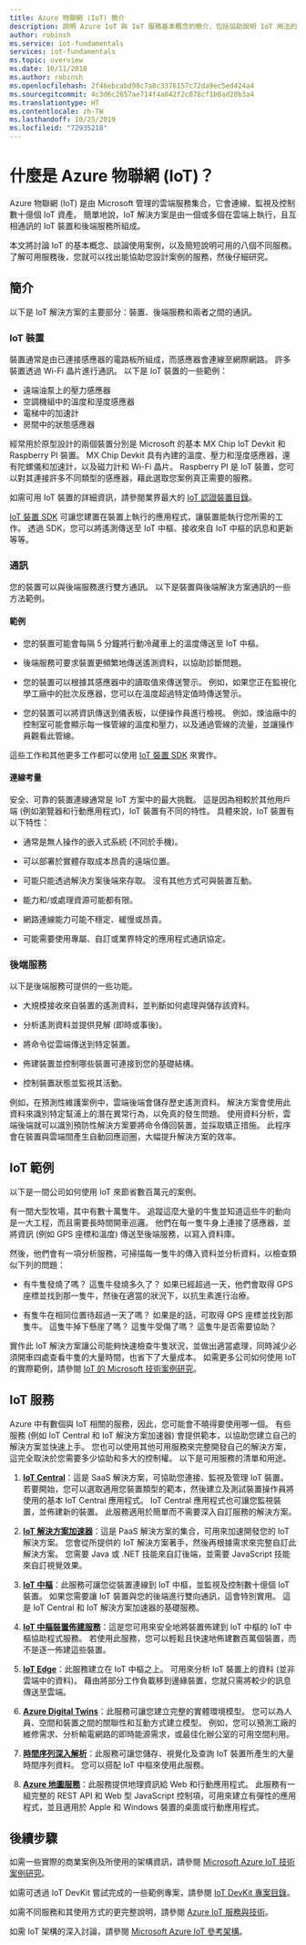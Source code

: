 ```yaml
---
title: Azure 物聯網 (IoT) 簡介
description: 說明 Azure IoT 與 IoT 服務基本概念的簡介，包括協助說明 IoT 用法的範例。
author: robinsh
ms.service: iot-fundamentals
services: iot-fundamentals
ms.topic: overview
ms.date: 10/11/2018
ms.author: robinsh
ms.openlocfilehash: 2f46ebcabd98c7a8c3376157c72da9ec5ed424a4
ms.sourcegitcommit: 4c3d6c2657ae714f4a042f2c078cf1b0ad20b3a4
ms.translationtype: HT
ms.contentlocale: zh-TW
ms.lasthandoff: 10/25/2019
ms.locfileid: "72935218"
---
```

# <a name="what-is-azure-internet-of-things-iot"></a>什麼是 Azure 物聯網 (IoT)？

Azure 物聯網 (IoT) 是由 Microsoft 管理的雲端服務集合，它會連線、監視及控制數十億個 IoT 資產。 簡單地說，IoT 解決方案是由一個或多個在雲端上執行，且互相通訊的 IoT 裝置和後端服務所組成。 

本文將討論 IoT 的基本概念、談論使用案例，以及簡短說明可用的八個不同服務。 了解可用服務後，您就可以找出能協助您設計案例的服務，然後仔細研究。

## <a name="introduction"></a>簡介

以下是 IoT 解決方案的主要部分：裝置、後端服務和兩者之間的通訊。 

### <a name="iot-devices"></a>IoT 裝置

裝置通常是由已連接感應器的電路板所組成，而感應器會連線至網際網路。 許多裝置透過 Wi-Fi 晶片進行通訊。 以下是 IoT 裝置的一些範例：

* 遠端油泵上的壓力感應器
* 空調機組中的溫度和溼度感應器
* 電梯中的加速計
* 房間中的狀態感應器

經常用於原型設計的兩個裝置分別是 Microsoft 的基本 MX Chip IoT Devkit 和 Raspberry PI 裝置。 MX Chip Devkit 具有內建的溫度、壓力和溼度感應器，還有陀螺儀和加速計，以及磁力計和 Wi-Fi 晶片。 Raspberry PI 是 IoT 裝置，您可以對其連接許多不同類型的感應器，藉此選取您案例真正需要的服務。 

如需可用 IoT 裝置的詳細資訊，請參閱業界最大的 [IoT 認證裝置目錄](https://catalog.azureiotsolutions.com/alldevices)。

[IoT 裝置 SDK](../iot-hub/iot-hub-devguide-sdks.md) 可讓您建置在裝置上執行的應用程式，讓裝置能執行您所需的工作。 透過 SDK，您可以將遙測傳送至 IoT 中樞、接收來自 IoT 中樞的訊息和更新等等。

### <a name="communication"></a>通訊

您的裝置可以與後端服務進行雙方通訊。 以下是裝置與後端解決方案通訊的一些方法範例。

#### <a name="examples"></a>範例 

* 您的裝置可能會每隔 5 分鐘將行動冷藏車上的溫度傳送至 IoT 中樞。 

* 後端服務可要求裝置更頻繁地傳送遙測資料，以協助診斷問題。 

* 您的裝置可以根據其感應器中的讀取值來傳送警示。 例如，如果您正在監視化學工廠中的批次反應器，您可以在溫度超過特定值時傳送警示。

* 您的裝置可以將資訊傳送到儀表板，以便操作員進行檢視。 例如，煉油廠中的控制室可能會顯示每一條管線的溫度和壓力，以及通過管線的流量，並讓操作員觀看此管線。 

這些工作和其他更多工作都可以使用 [IoT 裝置 SDK](../iot-hub/iot-hub-devguide-sdks.md) 來實作。

#### <a name="connection-considerations"></a>連線考量

安全、可靠的裝置連線通常是 IoT 方案中的最大挑戰。 這是因為相較於其他用戶端 (例如瀏覽器和行動應用程式)，IoT 裝置有不同的特性。 具體來說，IoT 裝置有以下特性：

* 通常是無人操作的嵌入式系統 (不同於手機)。

* 可以部署於實體存取成本昂貴的遠端位置。

* 可能只能透過解決方案後端來存取。 沒有其他方式可與裝置互動。

* 能力和/或處理資源可能都有限。

* 網路連線能力可能不穩定、緩慢或昂貴。

* 可能需要使用專屬、自訂或業界特定的應用程式通訊協定。

### <a name="back-end-services"></a>後端服務 

以下是後端服務可提供的一些功能。

* 大規模接收來自裝置的遙測資料，並判斷如何處理與儲存該資料。

* 分析遙測資料並提供見解 (即時或事後)。

* 將命令從雲端傳送到特定裝置。 

* 佈建裝置並控制哪些裝置可連接到您的基礎結構。

* 控制裝置狀態並監視其活動。

例如，在預測性維護案例中，雲端後端會儲存歷史遙測資料。 解決方案會使用此資料來識別特定幫浦上的潛在異常行為，以免真的發生問題。 使用資料分析，雲端後端就可以識別預防性解決方案要將命令傳回裝置，並採取矯正措施。 此程序會在裝置與雲端間產生自動回應迴圈，大幅提升解決方案的效率。

## <a name="an-iot-example"></a>IoT 範例

以下是一間公司如何使用 IoT 來節省數百萬元的案例。 

有一間大型牧場，其中有數十萬隻牛。 追蹤這麼大量的牛隻並知道這些牛的動向是一大工程，而且需要長時間開車巡邏。 他們在每一隻牛身上連接了感應器，並將資訊 (例如 GPS 座標和溫度) 傳送至後端服務，以寫入資料庫。

然後，他們會有一項分析服務，可掃描每一隻牛的傳入資料並分析資料，以檢查類似下列的問題：

* 有牛隻發燒了嗎？ 這隻牛發燒多久了？ 如果已經超過一天，他們會取得 GPS 座標並找到那一隻牛，然後在適當的狀況下，以抗生素進行治療。 

* 有隻牛在相同位置待超過一天了嗎？ 如果是的話，可取得 GPS 座標並找到那隻牛。 這隻牛掉下懸崖了嗎？ 這隻牛受傷了嗎？ 這隻牛是否需要協助？ 

實作此 IoT 解決方案讓公司能夠快速檢查牛隻狀況，並做出適當處理，同時減少必須開車四處查看牛隻的大量時間，也省下了大量成本。 如需更多公司如何使用 IoT 的實際範例，請參閱 [IoT 的 Microsoft 技術案例研究](https://microsoft.github.io/techcasestudies/#technology=IoT&sortBy=featured)。 

## <a name="iot-services"></a>IoT 服務

Azure 中有數個與 IoT 相關的服務，因此，您可能會不曉得要使用哪一個。 有些服務 (例如 IoT Central 和 IoT 解決方案加速器) 會提供範本，以協助您建立自己的解決方案並快速上手。 您也可以使用其他可用服務來完整開發自己的解決方案，這完全取決於您需要多少協助和多大的控制權。 以下是可用服務的清單和用途。

1. [**IoT Central**](../iot-central/core/overview-iot-central.md)：這是 SaaS 解決方案，可協助您連接、監視及管理 IoT 裝置。 若要開始，您可以選取適用您裝置類型的範本，然後建立及測試裝置操作員將使用的基本 IoT Central 應用程式。 IoT Central 應用程式也可讓您監視裝置，並佈建新的裝置。 此服務適用於簡單而不需要深入自訂服務的解決方案。 

2. [**IoT 解決方案加速器**](/azure/iot-suite)：這是 PaaS 解決方案的集合，可用來加速開發您的 IoT 解決方案。 您會從所提供的 IoT 解決方案著手，然後再根據需求來完整自訂此解決方案。 您需要 Java 或 .NET 技能來自訂後端，並需要 JavaScript 技能來自訂視覺效果。 

3. [**IoT 中樞**](/azure/iot-hub/)：此服務可讓您從裝置連線到 IoT 中樞，並監視及控制數十億個 IoT 裝置。 如果您需要讓 IoT 裝置與您的後端進行雙向通訊，這會特別實用。 這是 IoT Central 和 IoT 解決方案加速器的基礎服務。 

4. [**IoT 中樞裝置佈建服務**](/azure/iot-dps/)：這是您可用來安全地將裝置佈建到 IoT 中樞的 IoT 中樞協助程式服務。 若使用此服務，您可以輕鬆且快速地佈建數百萬個裝置，而不是逐一佈建這些裝置。 

5. [**IoT Edge**](/azure/iot-edge/)：此服務建立在 IoT 中樞之上。 可用來分析 IoT 裝置上的資料 (並非雲端中的資料)。 藉由將部分工作負載移到邊緣裝置，您就只需將較少的訊息傳送至雲端。 

6. [**Azure Digital Twins**](../digital-twins/index.yml)：此服務可讓您建立完整的實體環境模型。 您可以為人員、空間和裝置之間的關聯性和互動方式建立模型。 例如，您可以預測工廠的維修需求、分析輸電網路的即時能源需求，或最佳化辦公室的可用空間利用。

7. [**時間序列深入解析**](/azure/time-series-insights)：此服務可讓您儲存、視覺化及查詢 IoT 裝置所產生的大量時間序列資料。 您可以搭配 IoT 中樞來使用此服務。 

8. [**Azure 地圖服務**](/azure/azure-maps)：此服務提供地理資訊給 Web 和行動應用程式。 此服務有一組完整的 REST API 和 Web 型 JavaScript 控制項，可用來建立有彈性的應用程式，並且適用於 Apple 和 Windows 裝置的桌面或行動應用程式。

## <a name="next-steps"></a>後續步驟

如需一些實際的商業案例及所使用的架構資訊，請參閱 [Microsoft Azure IoT 技術案例研究](https://microsoft.github.io/techcasestudies/#technology=IoT&sortBy=featured)。

如需可透過 IoT DevKit 嘗試完成的一些範例專案，請參閱 [IoT DevKit 專案目錄](https://microsoft.github.io/azure-iot-developer-kit/docs/projects/)。 

如需不同服務和其使用方式的更完整說明，請參閱 [Azure IoT 服務與技術](iot-services-and-technologies.md)。

如需 IoT 架構的深入討論，請參閱 [Microsoft Azure IoT 參考架構](https://aka.ms/iotrefarchitecture)。
